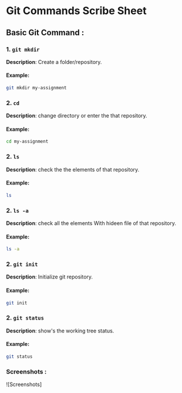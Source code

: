 # Git Commands Scribe Sheet
## Basic Git Command :

### 1. `git mkdir`
**Description**: Create a folder/repository.
#### **Example**:
```bash
git mkdir my-assignment
```
### 2. `cd`
**Description**: change directory or enter the that repository.
#### **Example**:
```bash
cd my-assignment
```
### 2. `ls`
**Description**: check the the elements of that repository.
#### **Example**:
```bash
ls
```
### 2. `ls -a`
**Description**: check all the elements With hideen file of that repository.
#### **Example**:
```bash
ls -a
```
### 2. `git init`
**Description**: Initialize git repository.
#### **Example**:
```bash
git init
```

### 2. `git status`
**Description**: show's the working tree status.
#### **Example**:
```bash
git status
```
### Screenshots :
![Screenshots]

